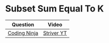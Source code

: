 Subset Sum Equal To K
===

|Question|Video|
|-|-|
|[Coding Ninja](https://www.codingninjas.com/codestudio/problems/subset-sum-equal-to-k_1550954)|[Striver YT](https://youtu.be/fWX9xDmIzRI)|